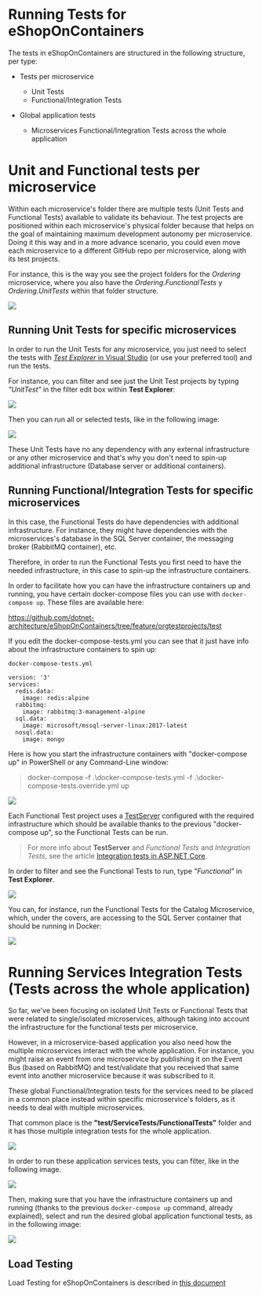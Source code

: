 # Running Tests for eShopOnContainers

The tests in eShopOnContainers are structured in the following structure, per type:

- Tests per microservice
    - Unit Tests
    - Functional/Integration Tests

- Global application tests
    - Microservices Functional/Integration Tests across the whole application

# Unit and Functional tests per microservice

Within each microservice's folder there are multiple tests (Unit Tests and Functional Tests) available to validate its behaviour.
The test projects are positioned within each microservice's physical folder because that helps on the goal of maintaining maximum development autonomy per microservice. Doing it this way and in a more advance scenario, you could even move each microservice to a different GitHub repo per microservice, along with its test projects.

For instance, this is the way you see the project folders for the *Ordering* microservice, where you also have the *Ordering.FunctionalTests* y *Ordering.UnitTests* within that folder structure.

<p>
<img src="img/orderingservicetests.PNG">
<p>

## Running Unit Tests for specific microservices

In order to run the Unit Tests for any microservice, you just need to select the tests with [*Test Explorer* in Visual Studio](https://docs.microsoft.com/en-us/visualstudio/test/run-unit-tests-with-test-explorer) (or use your preferred tool) and run the tests. 

For instance, you can filter and see just the Unit Test projects by typing *"UnitTest"* in the filter edit box within **Test Explorer**:

<p>
<img src="img/unittestsview.PNG">
<p>

Then you can run all or selected tests, like in the following image:

<p>
<img src="img/unittestsrunning.PNG">
<p>

These Unit Tests have no any dependency with any external infrastructure or any other microservice and that's why you don't need to spin-up additional infrastructure (Database server or additional containers).


## Running Functional/Integration Tests for specific microservices

In this case, the Functional Tests do have dependencies with additional infrastructure. For instance, they might have dependencies with the microservices's database in the SQL Server container, the messaging broker (RabbitMQ container), etc.

Therefore, in order to run the Functional Tests you first need to have the needed infrastructure, in this case to spin-up the infrastructure containers.

In order to facilitate how you can have the infrastructure containers up and running, you have certain docker-compose files you can use with `docker-compose up`. These files are available here:

https://github.com/dotnet-architecture/eShopOnContainers/tree/feature/orgtestprojects/test

If you edit the docker-compose-tests.yml you can see that it just have info about the infrastructure containers to spin up:

```
docker-compose-tests.yml

version: '3'
services:
  redis.data:
    image: redis:alpine
  rabbitmq:
    image: rabbitmq:3-management-alpine
  sql.data:
    image: microsoft/mssql-server-linux:2017-latest
  nosql.data:
    image: mongo
```

Here is how you start the infrastructure containers with "docker-compose up" in PowerShell or any Command-Line window:

> docker-compose -f .\docker-compose-tests.yml -f .\docker-compose-tests.override.yml up

<p>
<img src="img/compose-up-powershell-infrastructure-containers.PNG">
<p>

Each Functional Test project uses a [TestServer](https://docs.microsoft.com/en-us/dotnet/api/microsoft.aspnetcore.testhost.testserver?view=aspnetcore-2.1) configured with the required infrastructure which should be available thanks to the previous "docker-compose up", so the Functional Tests can be run.

> For more info about **TestServer** and *Functional Tests* and *Integration Tests*, see the article [Integration tests in ASP.NET Core](https://docs.microsoft.com/aspnet/core/test/integration-tests?view=aspnetcore-2.1).

In order to filter and see the Functional Tests to run, type *"Functional"* in **Test Explorer**. 

<p>
<img src="img/functionaltestsview.PNG">
<p>

You can, for instance, run the Functional Tests for the Catalog Microservice, which, under the covers, are accessing to the SQL Server container that should be running in Docker:

<p>
<img src="img/functionaltests-catalog-running.PNG">
<p>


# Running Services Integration Tests (Tests across the whole application)

So far, we've been focusing on isolated Unit Tests or Functional Tests that were related to single/isolated microservices, although taking into account the infrastructure for the functional tests per microservice.

However, in a microservice-based application you also need how the multiple microservices interact with the whole application. For instance, you might raise an event from one microservice by publishing it on the Event Bus (based on RabbitMQ) and test/validate that you received that same event into another microservice because it was subscribed to it.

These global Functional/Integration tests for the services need to be placed in a common place instead within specific microservice's folders, as it needs to deal with multiple microservices.

That common place is the **"test/ServiceTests/FunctionalTests"** folder and it has those multiple integration tests for the whole application.

<p>
<img src="img/services-functional-tests-folder.PNG">
<p>

In order to run these application services tests, you can filter, like in the following image.

<p>
<img src="img/integrationtestsview.PNG">
<p>

Then, making sure that you have the infrastructure containers up and running (thanks to the previous `docker-compose up` command, already explained), select and run the desired global application functional tests, as in the following image:

<p>
<img src="img/global-application-functional-tests-running.PNG">
<p>




## Load Testing

Load Testing for eShopOnContainers is described in [this document](ServicesTests/LoadTest/readme.md)



